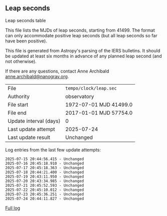 
## Leap seconds

Leap seconds table

This file lists the MJDs of leap seconds, starting from 41499.
The format can only accommodate positive leap seconds (but all
leap seconds so far have been positive).

This file is generated from Astropy's parsing of the IERS
bulletins. It should be updated at least six months in advance
of any planned leap second (and not otherwise).

If there are any questions, contact Anne Archibald
<anne.archibald@nanograv.org>.

|     |     |
|:--- |:--- |
| File | `tempo/clock/leap.sec` |
| Authority | observatory |
| File start | 1972-07-01 MJD 41499.0 |
| File end | 2017-01-01 MJD 57754.0 |
| Update interval (days) | 0 |
| Last update attempt | 2025-07-24 |
| Last update result | Unchanged |

Log entries from the last few update attempts:
```
2025-07-15 20:44:56.415 - Unchanged
2025-07-16 20:45:18.910 - Unchanged
2025-07-17 20:45:18.363 - Unchanged
2025-07-18 20:44:21.400 - Unchanged
2025-07-19 20:43:11.950 - Unchanged
2025-07-20 20:43:34.985 - Unchanged
2025-07-21 20:45:52.593 - Unchanged
2025-07-22 20:45:10.012 - Unchanged
2025-07-23 20:45:36.251 - Unchanged
2025-07-24 20:44:11.827 - Unchanged
```
[Full log](https://raw.githubusercontent.com/ipta/pulsar-clock-corrections/main/log/tempo/clock/leap.sec.log)
